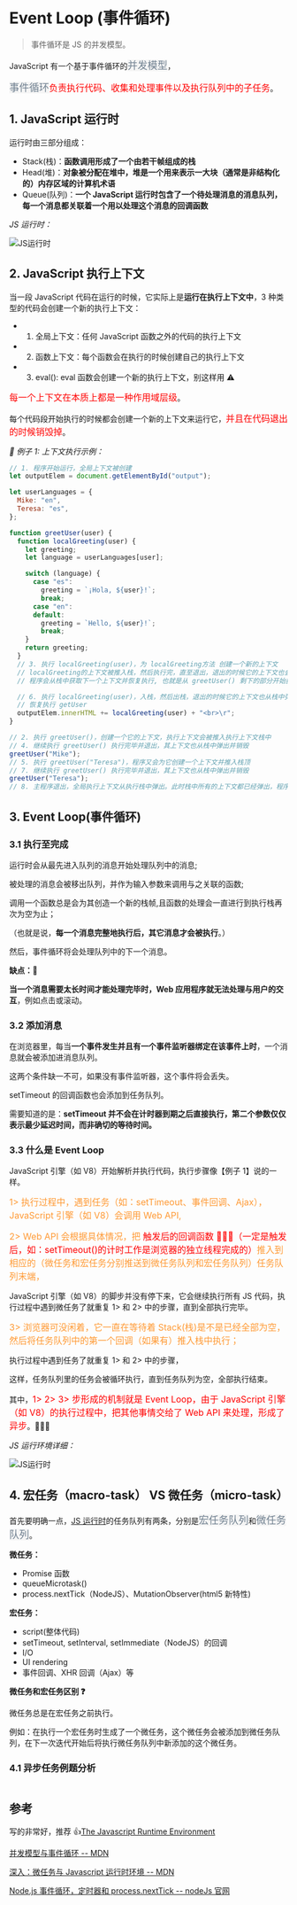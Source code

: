 # Event Loop (事件循环)

> 事件循环是 JS 的并发模型。

JavaScript 有一个基于事件循环的<code style="color: #708090; background-color: #F5F5F5; font-size: 18px">并发模型</code>，

<code style="color: #708090; background-color: #F5F5F5; font-size: 18px">事件循环</code><span style="color: #ff0000; font-size: 16px;">负责执行代码、收集和处理事件以及执行队列中的子任务</span>。

## 1. JavaScript 运行时

运行时由三部分组成：

- Stack(栈)：**函数调用形成了一个由若干帧组成的栈**
- Head(堆)：**对象被分配在堆中，堆是一个用来表示一大块（通常是非结构化的）内存区域的计算机术语**
- Queue(队列)：**一个 JavaScript 运行时包含了一个待处理消息的消息队列，每一个消息都关联着一个用以处理这个消息的回调函数**

_JS 运行时：_

![JS运行时](../_media/js_runtime_environment.svg)

## 2. JavaScript 执行上下文

当一段 JavaScript 代码在运行的时候，它实际上是**运行在执行上下文中**，3 种类型的代码会创建一个新的执行上下文：

- 1. 全局上下文：任何 JavaScript 函数之外的代码的执行上下文
- 2. 函数上下文：每个函数会在执行的时候创建自己的执行上下文
- 3. eval(): eval 函数会创建一个新的执行上下文，别这样用 ⚠️

<span style="color: #ff0000; font-size: 16px;">每一个上下文在本质上都是一种作用域层级</span>。

每个代码段开始执行的时候都会创建一个新的上下文来运行它，<span style="color: #ff0000; font-size: 16px;">并且在代码退出的时候销毁掉</span>。

_🌰 例子 1: 上下文执行示例：_

```js
// 1. 程序开始运行，全局上下文被创建
let outputElem = document.getElementById("output");

let userLanguages = {
  Mike: "en",
  Teresa: "es",
};

function greetUser(user) {
  function localGreeting(user) {
    let greeting;
    let language = userLanguages[user];

    switch (language) {
      case "es":
        greeting = `¡Hola, ${user}!`;
        break;
      case "en":
      default:
        greeting = `Hello, ${user}!`;
        break;
    }
    return greeting;
  }
  // 3. 执行 localGreeting(user)，为 localGreeting方法 创建一个新的上下文
  // localGreeting的上下文被推入栈，然后执行完，直至退出，退出的时候它的上下文也会从执行栈中弹出并销毁
  // 程序会从栈中获取下一个上下文并恢复执行, 也就是从 greetUser() 剩下的部分开始执行

  // 6. 执行 localGreeting(user)，入栈，然后出栈，退出的时候它的上下文也从栈中弹出并销毁；
  // 恢复执行 getUser
  outputElem.innerHTML += localGreeting(user) + "<br>\r";
}

// 2. 执行 greetUser()，创建一个它的上下文，执行上下文会被推入执行上下文栈中
// 4. 继续执行 greetUser() 执行完毕并退出，其上下文也从栈中弹出并销毁
greetUser("Mike");
// 5. 执行 greetUser("Teresa")，程序又会为它创建一个上下文并推入栈顶
// 7. 继续执行 greetUser() 执行完毕并退出，其上下文也从栈中弹出并销毁
greetUser("Teresa");
// 8. 主程序退出，全局执行上下文从执行栈中弹出。此时栈中所有的上下文都已经弹出，程序执行完毕
```

## 3. Event Loop(事件循环)

### 3.1 执行至完成

运行时会从最先进入队列的消息开始处理队列中的消息;

被处理的消息会被移出队列，并作为输入参数来调用与之关联的函数;

调用一个函数总是会为其创造一个新的栈帧,且函数的处理会一直进行到执行栈再次为空为止；

（也就是说，**每一个消息完整地执行后，其它消息才会被执行**。）

然后，事件循环将会处理队列中的下一个消息。

**缺点：**🌟

**当一个消息需要太长时间才能处理完毕时，Web 应用程序就无法处理与用户的交互**，例如点击或滚动。

### 3.2 添加消息

在浏览器里，每当**一个事件发生并且有一个事件监听器绑定在该事件上时**，一个消息就会被添加进消息队列。

这两个条件缺一不可，如果没有事件监听器，这个事件将会丢失。

setTimeout 的回调函数也会添加到任务队列。

需要知道的是：**setTimeout 并不会在计时器到期之后直接执行，第二个参数仅仅表示最少延迟时间，而非确切的等待时间。**

### 3.3 什么是 Event Loop

JavaScript 引擎（如 V8）开始解析并执行代码，执行步骤像【例子 1】说的一样。

<span style="color: #ff9933; font-size: 16px;">1> 执行过程中，遇到任务（如：setTimeout、事件回调、Ajax），JavaScript 引擎（如 V8）会调用 Web API,</span>

<span style="color: #ff9933; font-size: 16px;">2> Web API 会根据具体情况，把 <span style="color: #ff0000; font-size: 16px;">触发后的回调函数 🌟🌟🌟（一定是触发后，如：setTimeout()的计时工作是浏览器的独立线程完成的）</span>推入到相应的（微任务和宏任务分别推送到微任务队列和宏任务队列）任务队列末端，</span>

JavaScript 引擎（如 V8）的脚步并没有停下来，它会继续执行所有 JS 代码，执行过程中遇到微任务了就重复 1> 和 2> 中的步骤，直到全部执行完毕。

<span style="color: #ff9933; font-size: 16px;">3> 浏览器可没闲着，它一直在等待着 Stack(栈)是不是已经全部为空，然后将任务队列中的第一个回调（如果有）推入栈中执行；</span>

执行过程中遇到任务了就重复 1> 和 2> 中的步骤，

这样，任务队列里的任务会被循环执行，直到任务队列为空，全部执行结束。

其中，<span style="color: #ff0000; font-size: 16px;">1> 2> 3> 步形成的机制就是 Event Loop，由于 JavaScript 引擎（如 V8）的执行过程中，把其他事情交给了 Web API 来处理，形成了异步</span>。🌟🌟🌟

_JS 运行环境详细：_

![JS运行时](../_media/js_runtime_environment.png)

## 4. 宏任务（macro-task） VS 微任务（micro-task）

首先要明确一点，[JS 运行时](https://developer.mozilla.org/zh-CN/docs/Web/API/HTML_DOM_API/Microtask_guide/In_depth#javascript%E8%BF%90%E8%A1%8C%E6%97%B6)的任务队列有两条，分别是<code style="color: #708090; background-color: #F5F5F5; font-size: 18px">宏任务队列</code>和<code style="color: #708090; background-color: #F5F5F5; font-size: 18px">微任务队列</code>。

**微任务：**

- Promise 函数
- queueMicrotask()
- process.nextTick（NodeJS）、MutationObserver(html5 新特性)

**宏任务：**

- script(整体代码)
- setTimeout, setInterval, setImmediate（NodeJS）的回调
- I/O
- UI rendering
- 事件回调、XHR 回调（Ajax）等

**微任务和宏任务区别 ❓**

微任务总是在宏任务之前执行。

例如：在执行一个宏任务时生成了一个微任务，这个微任务会被添加到微任务队列，在下一次迭代开始后将执行微任务队列中新添加的这个微任务。

### 4.1 异步任务例题分析

```js

```

## 参考

写的非常好，推荐 👍[The Javascript Runtime Environment](https://olinations.medium.com/the-javascript-runtime-environment-d58fa2e60dd0)

[并发模型与事件循环 -- MDN](https://developer.mozilla.org/zh-CN/docs/Web/JavaScript/EventLoop)

[深入：微任务与 Javascript 运行时环境 -- MDN](https://developer.mozilla.org/zh-CN/docs/Web/API/HTML_DOM_API/Microtask_guide/In_depth)

[Node.js 事件循环，定时器和 process.nextTick -- nodeJs 官网](https://nodejs.org/zh-cn/docs/guides/event-loop-timers-and-nexttick/#what-is-the-event-loop)

